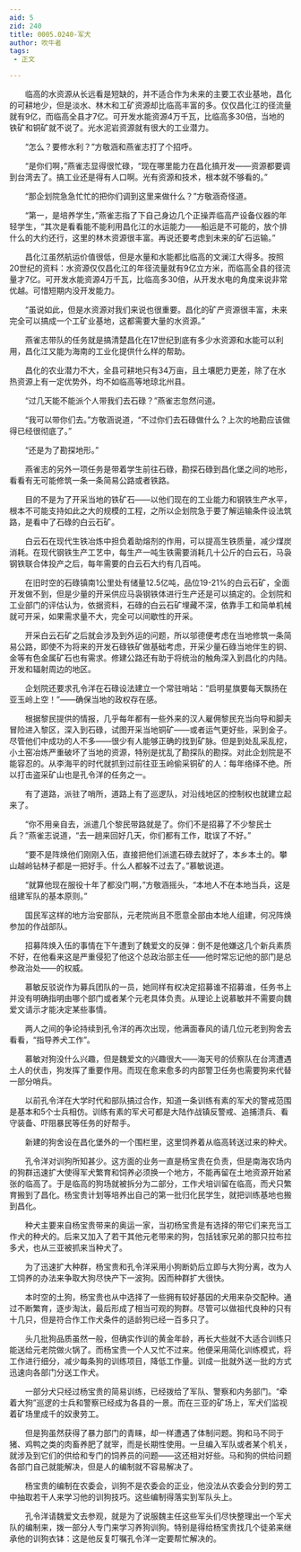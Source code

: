 ```yaml
---
aid: 5
zid: 240
title: 0005.0240-军犬
author: 吹牛者
tags: 
 - 正文

---
```




　　临高的水资源从长远看是短缺的，并不适合作为未来的主要工农业基地，昌化的可耕地少，但是淡水、林木和工矿资源却比临高丰富的多。仅仅昌化江的径流量就有9亿，而临高全县才7亿。可开发水能资源4万千瓦，比临高多30倍，当地的铁矿和铜矿就不说了。光水泥岩资源就有很大的工业潜力。

　　“怎么？要修水利？”方敬涵和燕雀志打了个招呼。

　　“是你们啊，”燕雀志显得很忙碌，“现在哪里能力在昌化搞开发——资源都要调到台湾去了。搞工业还是得有人口啊。光有资源和技术，根本就不够看的。”

　　“那企划院急急忙忙的把你们调到这里来做什么？”方敬涵奇怪道。

　　“第一，是培养学生，”燕雀志指了下自己身边几个正操弄临高产设备仪器的年轻学生，“其次是看看能不能利用昌化江的水运能力——船运是不可能的，放个排什么的大约还行，这里的林木资源很丰富。再说还要考虑到未来的矿石运输。”

　　昌化江虽然航运价值很低，但是水量和水能都比临高的文澜江大得多。按照20世纪的资料：水资源仅仅昌化江的年径流量就有9亿立方米，而临高全县的径流量才7亿。可开发水能资源4万千瓦，比临高多30倍，从开发水电的角度来说非常优越。可惜短期内没开发能力。

　　“虽说如此，但是水资源对我们来说也很重要。昌化的矿产资源很丰富，未来完全可以搞成一个工矿业基地，这都需要大量的水资源。”

　　燕雀志带队的任务就是搞清楚昌化在17世纪到底有多少水资源和水能可以利用，昌化江又能为海南的工业化提供什么样的帮助。

　　昌化的农业潜力不大，全县可耕地只有34万亩，且土壤肥力更差，除了在水热资源上有一定优势外，均不如临高等地琼北州县。

　　“过几天能不能派个人带我们去石碌？”燕雀志忽然问道。

　　“我可以带你们去。”方敬涵说道，“不过你们去石碌做什么？上次的地勘应该做得已经很彻底了。”

　　“还是为了勘探地形。”

　　燕雀志的另外一项任务是带着学生前往石碌，勘探石碌到昌化堡之间的地形，看看有无可能修筑一条一条简易公路或者铁路。

　　目的不是为了开采当地的铁矿石——以他们现在的工业能力和钢铁生产水平，根本不可能支持如此之大的规模的工程，之所以企划院急于要了解运输条件设法筑路，是看中了石碌的白云石矿。

　　白云石在现代生铁冶炼中担负着助熔剂的作用，可以提高生铁质量，减少煤炭消耗。在现代钢铁生产工艺中，每生产一吨生铁需要消耗几十公斤的白云石，马袅钢铁联合体投产之后，每年需要的白云石大约有几百吨。

　　在旧时空的石碌镇南1公里处有储量12.5亿吨，品位19-21%的白云石矿，全面开发做不到，但是少量的开采供应马袅钢铁体进行生产还是可以搞定的。企划院和工业部门的评估认为，依据资料，石碌的白云石矿埋藏不深，依靠手工和简单机械就可开采，如果需求量不大，完全可以间歇性的开采。

　　开采白云石矿之后就会涉及到外运的问题，所以邬德便考虑在当地修筑一条简易公路，即使不为将来的开发石碌铁矿做基础考虑，开采少量石碌当地伴生的铜、金等有色金属矿石也有需求。修建公路还有助于将统治的触角深入到昌化的内陆。开发和辐射周边的地区。

　　企划院还要求孔令洋在石碌设法建立一个常驻哨站：“启明星旗要每天飘扬在亚玉岭上空！”——确保当地的政权存在感。

　　根据黎民提供的情报，几乎每年都有一些外来的汉人雇佣黎民充当向导和脚夫冒险进入黎区，深入到石碌，试图开采当地铜矿——或者运气更好些，采到金子。尽管他们中成功的人不多——很少有人能够正确的找到矿脉。但是到处乱采乱挖，小土窑冶炼严重破坏了当地的资源，特别是扰乱了勘探队的勘探。对此企划院是不能容忍的。从李海平的时代就抓到过前往亚玉岭偷采铜矿的人：每年络绎不绝。所以打击盗采矿山也是孔令洋的任务之一。

　　有了道路，派驻了哨所，道路上有了巡逻队，对沿线地区的控制权也就建立起来了。

　　“你不用亲自去，派遣几个黎民带路就是了。你们不是招募了不少黎民士兵？”燕雀志说道，“去一趟来回好几天，你们都有工作，耽误了不好。”

　　“要不是阵焕他们刚刚入伍，直接把他们派遣石碌去就好了，本乡本土的。攀山越岭钻林子都是一把好手。什么人都躲不过去了。”慕敏说道。

　　“就算他现在服役十年了都没门啊，”方敬涵摇头，“本地人不在本地当兵，这是组建军队的基本原则。”

　　国民军这样的地方治安部队，元老院尚且不愿意全部由本地人组建，何况阵焕参加的作战部队。

　　招募阵焕入伍的事情在下午遭到了魏爱文的反弹：倒不是他嫌这几个新兵素质不好，在他看来这是严重侵犯了他这个总政治部主任——他时常忘记他的部门是总参政治处——的权威。

　　慕敏反驳说作为募兵团队的一员，她同样有权决定招募谁不招募谁，任务书上并没有明确指明由哪个部门或者某个元老具体负责。从理论上说慕敏并不需要向魏爱文请示才能决定某些事情。

　　两人之间的争论持续到孔令洋的再次出现，他满面春风的请几位元老到狗舍去看看，“指导养犬工作”。

　　慕敏对狗没什么兴趣，但是魏爱文的兴趣很大——海天号的侦察队在台湾遭遇土人的伏击，狗发挥了重要作用。而现在愈来愈多的内部警卫任务也需要狗来代替一部分哨兵。

　　以前孔令洋在大学时代和部队搞过合作，知道一条训练有素的军犬的警戒范围是基本和5个士兵相仿。训练有素的军犬可都是大陆作战镇反警戒、追捕溃兵、看守装备、吓阻暴民等任务的好帮手。

　　新建的狗舍设在昌化堡外的一个围栏里，这里饲养着从临高转送过来的种犬。

　　孔令洋对训狗所知甚少。这方面的业务一直是杨宝贵在负责，但是南海农场内的狗群迅速扩大使得军犬繁育和饲养必须换一个地方，不能再留在土地资源开始紧张的临高了。于是临高的狗场就被拆分为二部分，工作犬培训留在临高，而犬只繁育搬到了昌化。杨宝贵计划等培养出自己的第一批归化民学生，就把训练基地也搬到昌化。

　　种犬主要来自杨宝贵带来的奥运一家，当初杨宝贵是有选择的带它们来充当工作犬的种犬的。后来又加入了若干其他元老带来的狗，包括钱家兄弟的那只拉布拉多犬，也从三亚被抓来当种犬了。

　　为了迅速扩大种群，杨宝贵和孔令洋采用小狗断奶后立即与大狗分离，改为人工饲养的办法来争取大狗尽快产下一波狗。因而种群扩大很快。

　　本时空的土狗，杨宝贵也从中选择了一些拥有较好基因的犬用来杂交配种。通过不断繁育，逐步淘汰，最后形成了相当可观的狗群。尽管可以做祖代良种的只有十几只，但是符合作工作犬条件的适龄狗已经一百多只了。

　　头几批狗品质虽然一般，但确实作训的黄金年龄，再长大些就不大适合训练只能送给元老院做火锅了。而杨宝贵一个人又忙不过来。他便采用简化训练模式，将工作进行细分，减少每条狗的训练项目，降低工作量。训成一批就外送一批的方式迅速向各部门分送工作犬。

　　一部分犬只经过杨宝贵的简易训练，已经拨给了军队、警察和内务部门。“牵着大狗”巡逻的士兵和警察已经成为各县的一景。而在三亚的矿场上，军犬们监视着矿场里成千的奴隶劳工。

　　但是狗虽然获得了暴力部门的青睐，却一样遭遇了体制问题。狗和马不同于猪、鸡鸭之类的肉畜养肥了就宰，而是长期性使用。一旦编入军队或者某个机关，就涉及到它们的供给和专门的饲养员的问题——这还相对好些。马和狗的供给问题各部门自己就能解决，但是人的编制就不容易解决了。

　　杨宝贵的编制在农委会，训狗不是农委会的正业，他没法从农委会分到的劳工中抽取若干人来学习他的训狗技巧。这些编制得落实到军队头上。

　　孔令洋请魏爱文去参观，就是为了说服魏主任这些军头们尽快整理出一个军犬队的编制来，拨一部分人专门来学习养狗训狗。特别是得给杨宝贵找几个徒弟来继承他的训狗衣钵：这是他反复叮嘱孔令洋一定要帮忙解决的。



